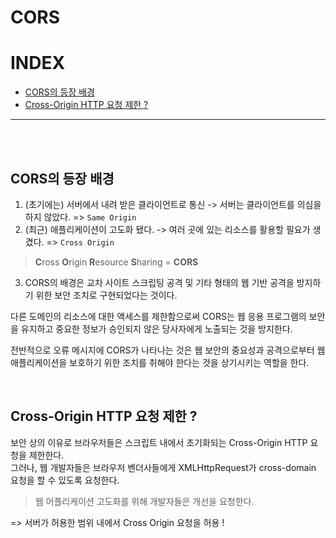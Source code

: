 # CORS
# INDEX
- [CORS의 등장 배경](#cors의-등장-배경)
- [Cross-Origin HTTP 요청 제한 ?](#cross-origin-http-요청-제한)

---
<br>
<br>

## CORS의 등장 배경
1. (초기에는) 서버에서 내려 받은 클라이언트로 통신 -> 서버는 클라이언트를 의심을 하지 않았다. => ```Same Origin```
2. (최근) 애플리케이션이 고도화 됐다. -> 여러 곳에 있는 리소스를 활용할 필요가 생겼다. => ```Cross Origin```
> **C**ross **O**rigin **R**esource **S**haring = **CORS**

3. CORS의 배경은 교차 사이트 스크립팅 공격 및 기타 형태의 웹 기반 공격을 방지하기 위한 보안 조치로 구현되었다는 것이다.  

다른 도메인의 리소스에 대한 액세스를 제한함으로써 CORS는 웹 응용 프로그램의 보안을 유지하고 중요한 정보가 승인되지 않은 당사자에게 노출되는 것을 방지한다.

전반적으로 오류 메시지에 CORS가 나타나는 것은 웹 보안의 중요성과 공격으로부터 웹 애플리케이션을 보호하기 위한 조치를 취해야 한다는 것을 상기시키는 역할을 한다.

<br>

## Cross-Origin HTTP 요청 제한 ?
보안 상의 이유로 브라우저들은 스크립트 내에서 초기화되는 Cross-Origin HTTP 요청을 제한한다.  
그러나, 웹 개발자들은 브라우저 벤더사들에게 XMLHttpRequest가 cross-domain 요청을 할 수 있도록 요청한다.  
> 웹 어플리케이션 고도화를 위해 개발자들은 개선을 요청한다.

=> 서버가 허용한 범위 내에서 Cross Origin 요청을 허용 !